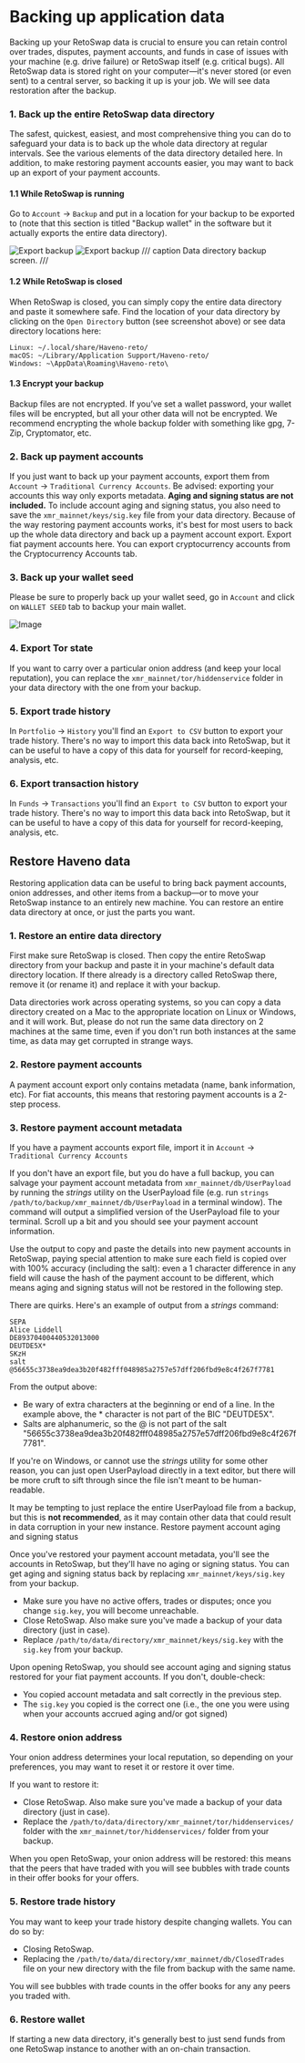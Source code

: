 # Backing up application data

Backing up your RetoSwap data is crucial to ensure you can retain control over trades, disputes, payment accounts, and funds in case of issues with your machine (e.g. drive failure) or RetoSwap itself (e.g. critical bugs). All RetoSwap data is stored right on your computer—it's never stored (or even sent) to a central server, so backing it up is your job. We will see data restoration after the backup.

### 1. Back up the entire RetoSwap data directory

The safest, quickest, easiest, and most comprehensive thing you can do to safeguard your data is to back up the whole data directory at regular intervals. See the various elements of the data directory detailed here. In addition, to make restoring payment accounts easier, you may want to back up an export of your payment accounts.

#### 1.1 While RetoSwap is running

Go to `Account` -> `Backup` and put in a location for your backup to be exported to (note that this section is titled "Backup wallet" in the software but it actually exports the entire data directory).

![Export backup](../resources/img/haveno-ui/backup_dark.png#only-light)
![Export backup](../resources/img/haveno-ui/backup_light.png#only-dark)
/// caption
Data directory backup screen.
///

#### 1.2 While RetoSwap is closed

When RetoSwap is closed, you can simply copy the entire data directory and paste it somewhere safe. Find the location of your data directory by clicking on the `Open Directory` button (see screenshot above) or see data directory locations here:

```
Linux: ~/.local/share/Haveno-reto/
macOS: ~/Library/Application Support/Haveno-reto/
Windows: ~\AppData\Roaming\Haveno-reto\
```

#### 1.3 Encrypt your backup

Backup files are not encrypted. If you’ve set a wallet password, your wallet files will be encrypted, but all your other data will not be encrypted.
We recommend encrypting the whole backup folder with something like gpg, 7-Zip, Cryptomator, etc.

### 2. Back up payment accounts

If you just want to back up your payment accounts, export them from `Account` -> `Traditional Currency Accounts`.
Be advised: exporting your accounts this way only exports metadata. **Aging and signing status are not included.** To include account aging and signing status, you also need to save the `xmr_mainnet/keys/sig.key` file from your data directory.
Because of the way restoring payment accounts works, it's best for most users to back up the whole data directory and back up a payment account export.
Export fiat payment accounts here. You can export cryptocurrency accounts from the Cryptocurrency Accounts tab.

### 3. Back up your wallet seed

Please be sure to properly back up your wallet seed, go in `Account` and click on `WALLET SEED` tab to backup your main wallet.

![Image](../resources/img/haveno-ui/save_seed.png)

### 4. Export Tor state

If you want to carry over a particular onion address (and keep your local reputation), you can replace the `xmr_mainnet/tor/hiddenservice` folder in your data directory with the one from your backup.

### 5. Export trade history

In `Portfolio` -> `History` you'll find an `Export to CSV` button to export your trade history.
There's no way to import this data back into RetoSwap, but it can be useful to have a copy of this data for yourself for record-keeping, analysis, etc.

### 6. Export transaction history

In `Funds` -> `Transactions` you'll find an `Export to CSV` button to export your trade history.
There's no way to import this data back into RetoSwap, but it can be useful to have a copy of this data for yourself for record-keeping, analysis, etc.

## Restore Haveno data

Restoring application data can be useful to bring back payment accounts, onion addresses, and other items from a backup—or to move your RetoSwap instance to an entirely new machine.
You can restore an entire data directory at once, or just the parts you want.

### 1. Restore an entire data directory

First make sure RetoSwap is closed. Then copy the entire RetoSwap directory from your backup and paste it in your machine's default data directory location. If there already is a directory called RetoSwap there, remove it (or rename it) and replace it with your backup.

Data directories work across operating systems, so you can copy a data directory created on a Mac to the appropriate location on Linux or Windows, and it will work. But, please do not run the same data directory on 2 machines at the same time, even if you don't run both instances at the same time, as data may get corrupted in strange ways.

### 2. Restore payment accounts

A payment account export only contains metadata (name, bank information, etc). For fiat accounts, this means that restoring payment accounts is a 2-step process.

### 3. Restore payment account metadata

If you have a payment accounts export file, import it in `Account` -> `Traditional Currency Accounts`

If you don't have an export file, but you do have a full backup, you can salvage your payment account metadata from `xmr_mainnet/db/UserPayload` by running the *strings* utility on the UserPayload file (e.g. run `strings /path/to/backup/xmr_mainnet/db/UserPayload` in a terminal window). The command will output a simplified version of the UserPayload file to your terminal. Scroll up a bit and you should see your payment account information.

Use the output to copy and paste the details into new payment accounts in RetoSwap, paying special attention to make sure each field is copied over with 100% accuracy (including the salt): even a 1 character difference in any field will cause the hash of the payment account to be different, which means aging and signing status will not be restored in the following step.

There are quirks. Here's an example of output from a *strings* command:

```
SEPA
Alice Liddell
DE89370400440532013000
DEUTDE5X*
SKzH
salt
@56655c3738ea9dea3b20f482fff048985a2757e57dff206fbd9e8c4f267f7781
```

From the output above:

- Be wary of extra characters at the beginning or end of a line. In the example above, the * character is not part of the BIC "DEUTDE5X".
- Salts are alphanumeric, so the @ is not part of the salt "56655c3738ea9dea3b20f482fff048985a2757e57dff206fbd9e8c4f267f7781".

If you're on Windows, or cannot use the *strings* utility for some other reason, you can just open UserPayload directly in a text editor, but there will be more cruft to sift through since the file isn't meant to be human-readable.

It may be tempting to just replace the entire UserPayload file from a backup, but this is **not recommended**, as it may contain other data that could result in data corruption in your new instance.
Restore payment account aging and signing status

Once you've restored your payment account metadata, you'll see the accounts in RetoSwap, but they'll have no aging or signing status. You can get aging and signing status back by replacing `xmr_mainnet/keys/sig.key` from your backup.

- Make sure you have no active offers, trades or disputes; once you change `sig.key`, you will become unreachable.
- Close RetoSwap. Also make sure you've made a backup of your data directory (just in case).
- Replace `/path/to/data/directory/xmr_mainnet/keys/sig.key` with the `sig.key` from your backup.

Upon opening RetoSwap, you should see account aging and signing status restored for your fiat payment accounts. If you don't, double-check:

- You copied account metadata and salt correctly in the previous step.
- The `sig.key` you copied is the correct one (i.e., the one you were using when your accounts accrued aging and/or got signed)

### 4. Restore onion address

Your onion address determines your local reputation, so depending on your preferences, you may want to reset it or restore it over time.

If you want to restore it:

- Close RetoSwap. Also make sure you've made a backup of your data directory (just in case).
- Replace the `/path/to/data/directory/xmr_mainnet/tor/hiddenservices/` folder with the `xmr_mainnet/tor/hiddenservices/` folder from your backup.

When you open RetoSwap, your onion address will be restored: this means that the peers that have traded with you will see bubbles with trade counts in their offer books for your offers.

### 5. Restore trade history

You may want to keep your trade history despite changing wallets. You can do so by:

- Closing RetoSwap.
- Replacing the `/path/to/data/directory/xmr_mainnet/db/ClosedTrades` file on your new directory with the file from backup with the same name.

You will see bubbles with trade counts in the offer books for any any peers you traded with.

### 6. Restore wallet

If starting a new data directory, it's generally best to just send funds from one RetoSwap instance to another with an on-chain transaction.
